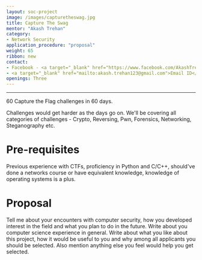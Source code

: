 ```yaml
---
layout: soc-project
image: /images/capturetheswag.jpg
title: Capture The Swag
mentor: "Akash Trehan"
category: 
- Network Security
application_procedure: "proposal"
weight: 65
ribbon: new
contact:
- Facebook - <a target="_blank" href="https://www.facebook.com/AkashTrehan21?ref=br_rs">Akash Trehan</a>
- <a target="_blank" href="mailto:akash.trehan123@gmail.com">Email ID</a> - akash.trehan123@gmail.com
openings: Three
---
```

---

60 Capture the Flag challenges in 60 days. 

<!--break-->


Challenges would get harder as the days go on. We'll be covering all categories of challenges - Crypto, Reversing, Pwn, Forensics, Networking, Steganography etc.

<!--break-->

# **Pre-requisites**  

<!--break-->

Previous experience with CTFs, proficiency in Python and C/C++, should've done a networks course or have equivalent knowledge, knowledge of operating systems is a plus.

<!--break-->

# **Proposal** 

<!--break-->

Tell me about your encounters with computer security, how you developed interest in the field and what you plan to do in the future. Write about you computer science experience in general. Write about what you like about this project, how it would be useful to you and why among all applicants you should be selected. Also mention anything else you feel would help you get selected.

